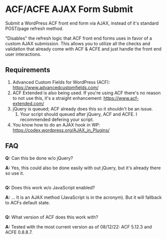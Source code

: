 # ACF/ACFE AJAX Form Submit
Submit a WordPress ACF front end form via AJAX, instead of it's standard POST/page refresh method.

"Disables" the refresh logic that ACF front end forms uses in favor of a custom AJAX submission. This allows you to utilize all the checks and validation that already come with ACF & ACFE and just handle the front end user interactions.

## Requirements
1. Advanced Custom Fields for WordPress (ACF): https://www.advancedcustomfields.com/
2. ACF Extended is also being used. If you're using ACF there's no reason to not use this, it's a straight enhancement: https://www.acf-extended.com/
3. jQuery is queued; ACF already does this so it shouldn't be an issue.
    1. Your script should queued after jQuery, ACF and ACFE. I recommended defering your script.
5. You know how to do an AJAX hook in WP: https://codex.wordpress.org/AJAX_in_Plugins/ 

## FAQ
**Q:** Can this be done w/o jQuery? 

**A:** Yes, this could also be done easily with out jQuery, but it's already there so use it.
##

**Q:** Does this work w/o JavaScript enabled? 

**A:** ... It is an AJAX method (JavaScript is in the acronym). But it will fallback to ACFs default state.
##

**Q:** What version of ACF does this work with? 

**A:** Tested with the most current version as of 08/12/22: ACF 5.12.3 and ACFE 0.8.8.7. 
